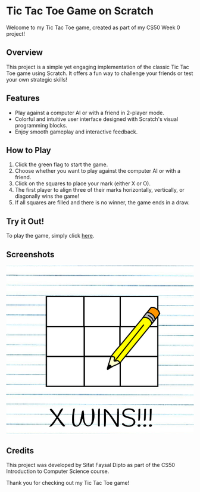 # Tic Tac Toe Game on Scratch

Welcome to my Tic Tac Toe game, created as part of my CS50 Week 0 project!

## Overview

This project is a simple yet engaging implementation of the classic Tic Tac Toe game using Scratch. It offers a fun way to challenge your friends or test your own strategic skills!

## Features

- Play against a computer AI or with a friend in 2-player mode.
- Colorful and intuitive user interface designed with Scratch's visual programming blocks.
- Enjoy smooth gameplay and interactive feedback.

## How to Play

1. Click the green flag to start the game.
2. Choose whether you want to play against the computer AI or with a friend.
3. Click on the squares to place your mark (either X or O).
4. The first player to align three of their marks horizontally, vertically, or diagonally wins the game!
5. If all squares are filled and there is no winner, the game ends in a draw.

## Try it Out!

To play the game, simply click [here](https://scratch.mit.edu/projects/1023158344).


## Screenshots

![Tic Tac Toe Game Screenshot](https://github.com/sifatfaysaldipto/CS50/blob/main/Week%200%20Scratch/tic-tac-toe-scratch.png)

## Credits

This project was developed by Sifat Faysal Dipto as part of the CS50 Introduction to Computer Science course.

Thank you for checking out my Tic Tac Toe game!
